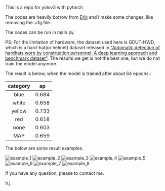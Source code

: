 This is a repo for yolov3 with pytorch

The codes are heavily borrow from [Erik](https://github.com/eriklindernoren/PyTorch-YOLOv3) and I make some changes, like removing the .cfg file.

The codes can be run in main.py.


PS: For the limitation of hardware, the dataset used here is GDUT-HWD, which is a hard-hat(or helmet) dataset released in ["Automatic detection of hardhats worn by construction personnel: A deep learning approach and benchmark dataset"](https://www.researchgate.net/publication/336184243_Automatic_detection_of_hardhats_worn_by_construction_personnel_A_deep_learning_approach_and_benchmark_dataset). The results we get is not the best one, but we do not train the model anymore.

The result is below, when the model is trained after about 64 epochs.:

| category |  ap   |
| :------: | :---: |
|   blue   | 0.684 |
|  white   | 0.658 |
|  yellow  | 0.733 |
|   red    | 0.618 |
|   none   | 0.603 |
|   MAP    | 0.659 |


The below are some result examples.


![example_1](https://github.com/tianjiu233/cv-models/blob/master/Yolov3/result/img_idx_1.png)
![example_2](https://github.com/tianjiu233/cv-models/blob/master/Yolov3/result/img_idx_4.png)
![example_3](https://github.com/tianjiu233/cv-models/blob/master/Yolov3/result/img_idx_5.png)
![example_4](https://github.com/tianjiu233/cv-models/blob/master/Yolov3/result/img_idx_8.png)
![example_5](https://github.com/tianjiu233/cv-models/blob/master/Yolov3/result/img_idx_17.png)
![example_6](https://github.com/tianjiu233/cv-models/blob/master/Yolov3/result/img_idx_23.png)
![example_7](https://github.com/tianjiu233/cv-models/blob/master/Yolov3/result/img_idx_21.png)
![example_8](https://github.com/tianjiu233/cv-models/blob/master/Yolov3/result/img_idx_14.png)


If you have any question, please to contact me.

h.j.
